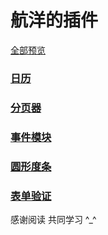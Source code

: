 # 航洋的插件

[全部预览](https://github.com/hangyangws/myPlugin/tree/master/apps)

### [日历](https://github.com/hangyangws/myPlugin/tree/master/apps/Calendar)

### [分页器](https://github.com/hangyangws/myPlugin/tree/master/apps/pagination)

### [事件模块](https://github.com/hangyangws/myPlugin/tree/master/apps/touch)

### [圆形度条](https://github.com/hangyangws/myPlugin/tree/master/apps/sector)

### [表单验证](https://github.com/hangyangws/myPlugin/tree/master/apps/verify)

感谢阅读 共同学习 ^_^
